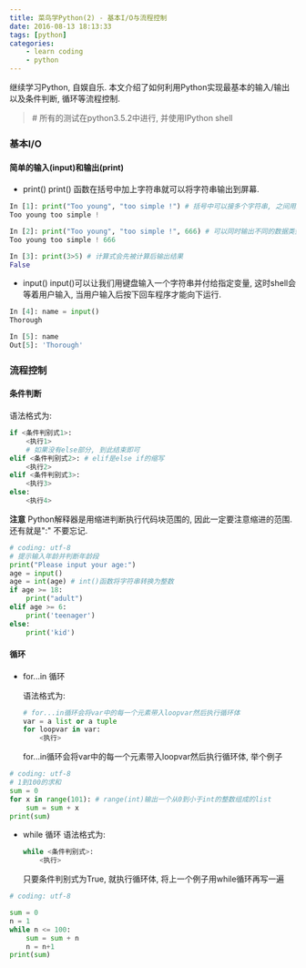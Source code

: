 ```yaml
---
title: 菜鸟学Python(2) - 基本I/O与流程控制 
date: 2016-08-13 18:13:33
tags: [python]
categories:
    - learn coding
    - python
---
```


继续学习Python, 自娱自乐. 本文介绍了如何利用Python实现最基本的输入/输出以及条件判断, 循环等流程控制.
<!-- more -->

> \# 所有的测试在python3.5.2中进行, 并使用IPython shell


### 基本I/O
#### 简单的输入(input)和输出(print)
- print()
print() 函数在括号中加上字符串就可以将字符串输出到屏幕.
```python
In [1]: print("Too young", "too simple !") # 括号中可以接多个字符串, 之间用逗号隔开, python遇到一个逗号就会替换为一个空格输出.
Too young too simple !

In [2]: print("Too young", "too simple !", 666) # 可以同时输出不同的数据类型.
Too young too simple ! 666

In [3]: print(3>5) # 计算式会先被计算后输出结果
False
```

- input()
input()可以让我们用键盘输入一个字符串并付给指定变量, 这时shell会等着用户输入, 当用户输入后按下回车程序才能向下运行.
```python
In [4]: name = input()
Thorough

In [5]: name
Out[5]: 'Thorough'
```

### 流程控制
#### 条件判断
语法格式为:
```python
if <条件判别式1>:
    <执行1>
    # 如果没有else部分, 到此结束即可
elif <条件判别式2>: # elif是else if的缩写
    <执行2>
elif <条件判别式3>:
    <执行3>
else:
    <执行4>
```
**注意** Python解释器是用缩进判断执行代码块范围的, 因此一定要注意缩进的范围. 还有就是":" 不要忘记.
```python
# coding: utf-8
# 提示输入年龄并判断年龄段
print("Please input your age:")
age = input()
age = int(age) # int()函数将字符串转换为整数
if age >= 18: 
    print("adult")
elif age >= 6:
    print('teenager')
else:
    print('kid')
```
#### 循环
- for...in 循环

    语法格式为:
    ```python
    # for...in循环会将var中的每一个元素带入loopvar然后执行循环体
    var = a list or a tuple 
    for loopvar in var:
        <执行>
    ```
    for...in循环会将var中的每一个元素带入loopvar然后执行循环体, 举个例子
``` python
# coding: utf-8
# 1到100的求和
sum = 0
for x in range(101): # range(int)输出一个从0到小于int的整数组成的list
    sum = sum + x
print(sum)
```

- while 循环
语法格式为:
    
    ```python
    while <条件判别式>:
        <执行>
    ```
    只要条件判别式为True, 就执行循环体, 将上一个例子用while循环再写一遍
```python
# coding: utf-8

sum = 0
n = 1
while n <= 100:
    sum = sum + n
    n = n+1
print(sum)
```
